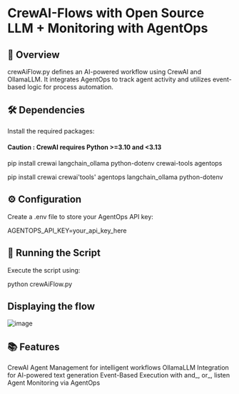 # CrewAI-Flows with Open Source LLM + Monitoring with AgentOps

## 📌 Overview
crewAiFlow.py defines an AI-powered workflow using CrewAI and OllamaLLM. It integrates AgentOps to track agent activity and utilizes event-based logic for process automation.

## 🛠️ Dependencies
Install the required packages:

#### Caution : CrewAI requires Python >=3.10 and <3.13

pip install crewai langchain_ollama python-dotenv crewai-tools agentops 

pip install crewai crewai'tools' agentops langchain_ollama python-dotenv

## ⚙️ Configuration
Create a .env file to store your AgentOps API key:

AGENTOPS_API_KEY=your_api_key_here

## 🚀 Running the Script
Execute the script using:

python crewAiFlow.py

## Displaying the flow

![image](https://github.com/user-attachments/assets/1654e430-0490-404d-8f22-ef84ca5d9fe7)


## 📚 Features

CrewAI Agent Management for intelligent workflows
OllamaLLM Integration for AI-powered text generation
Event-Based Execution with and_, or_, listen
Agent Monitoring via AgentOps
 
